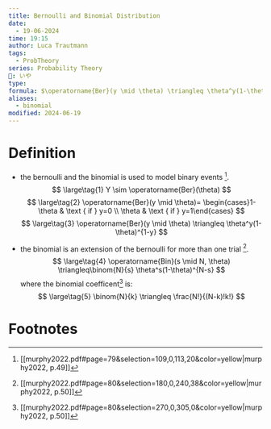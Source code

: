 ```yaml
---
title: Bernoulli and Binomial Distribution
date:
  - 19-06-2024
time: 19:15
author: Luca Trautmann
tags:
  - ProbTheory
series: Probability Theory
🍙: いや
type: 
formula: $\operatorname{Ber}(y \mid \theta) \triangleq \theta^y(1-\theta)^{1-y}$
aliases:
  - binomial
modified: 2024-06-19
---
```

# Definition
- the bernoulli and the binomial is used to model binary events [^1]. 
$$ \large\tag{1}
Y \sim \operatorname{Ber}(\theta)
$$
$$ \large\tag{2}
\operatorname{Ber}(y \mid \theta)= \begin{cases}1-\theta & \text { if } y=0 \\ \theta & \text { if } y=1\end{cases}
$$
$$ \large\tag{3} 
\operatorname{Ber}(y \mid \theta) \triangleq \theta^y(1-\theta)^{1-y}
$$

- the binomial is an extension of the bernoulli for more than one trial [^2]. 
$$ \large\tag{4}
\operatorname{Bin}(s \mid N, \theta) \triangleq\binom{N}{s} \theta^s(1-\theta)^{N-s}
$$
where the binomial coefficent[^3] is: 
$$ \large\tag{5}
\binom{N}{k} \triangleq \frac{N!}{(N-k)!k!}
$$


# Footnotes

[^1]: [[murphy2022.pdf#page=79&selection=109,0,113,20&color=yellow|murphy2022, p.49]]
[^2]: [[murphy2022.pdf#page=80&selection=180,0,240,38&color=yellow|murphy2022, p.50]]
[^3]: [[murphy2022.pdf#page=80&selection=270,0,305,0&color=yellow|murphy2022, p.50]]